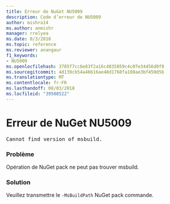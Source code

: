 ```yaml
---
title: Erreur de NuGet NU5009
description: Code d’erreur de NU5009
author: mishra14
ms.author: anmishr
manager: rrelyea
ms.date: 8/3/2018
ms.topic: reference
ms.reviewer: anangaur
f1_keywords:
- NU5009
ms.openlocfilehash: 3785f7cc6e83f2a16c4035859c4c07e34456d0f0
ms.sourcegitcommit: 4d139cb54a46616ae48d1768fa108ae3bf450d5b
ms.translationtype: MT
ms.contentlocale: fr-FR
ms.lasthandoff: 08/03/2018
ms.locfileid: "39508522"
---
```

# <a name="nuget-error-nu5009"></a>Erreur de NuGet NU5009
<pre>Cannot find version of msbuild.</pre>

### <a name="issue"></a>Problème

Opération de NuGet pack ne peut pas trouver msbuild.


### <a name="solution"></a>Solution

Veuillez transmettre le `-MsBuildPath` NuGet pack commande.


